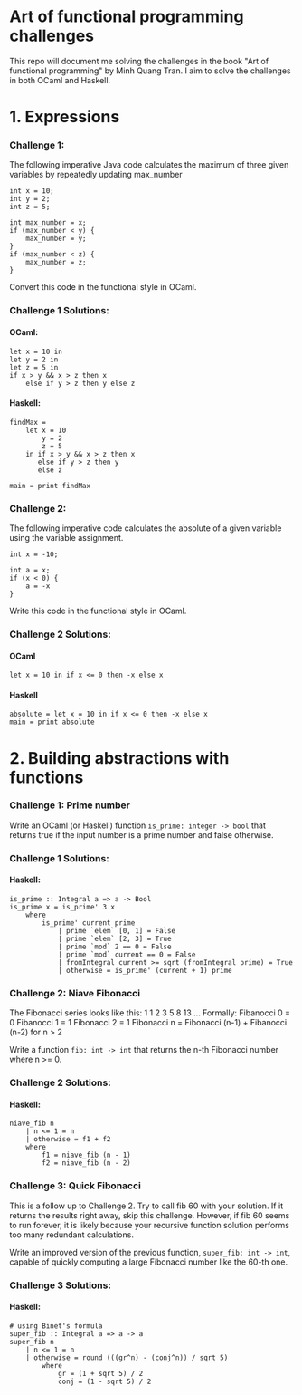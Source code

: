 # Art of functional programming challenges

This repo will document me solving the challenges in the book "Art of functional programming" by Minh Quang Tran. I aim to solve the challenges in both OCaml and Haskell.

# 1. Expressions

### Challenge 1: 
The following imperative Java code calculates the maximum of three given variables by repeatedly updating max_number 

    int x = 10;
    int y = 2;
    int z = 5;

    int max_number = x;
    if (max_number < y) {
        max_number = y;
    }
    if (max_number < z) {
        max_number = z;
    }

Convert this code in the functional style in OCaml.

### Challenge 1 Solutions:
#### OCaml: 

    let x = 10 in 
    let y = 2 in 
    let z = 5 in
    if x > y && x > z then x 
        else if y > z then y else z

#### Haskell:
    findMax = 
        let x = 10
            y = 2
            z = 5
        in if x > y && x > z then x
           else if y > z then y
           else z

    main = print findMax 

### Challenge 2:
The following imperative code calculates the absolute of a given variable using the variable assignment.

    int x = -10;

    int a = x;
    if (x < 0) {
        a = -x 
    }

Write this code in the functional style in OCaml.

### Challenge 2 Solutions:

#### OCaml

    let x = 10 in if x <= 0 then -x else x

#### Haskell

    absolute = let x = 10 in if x <= 0 then -x else x
    main = print absolute

# 2. Building abstractions with functions 

### Challenge 1: Prime number

Write an OCaml (or Haskell) function `is_prime: integer -> bool` that returns 
true if the input number is a prime number and false otherwise.

### Challenge 1 Solutions:
#### Haskell:
    
    is_prime :: Integral a => a -> Bool
    is_prime x = is_prime' 3 x
        where 
            is_prime' current prime
                | prime `elem` [0, 1] = False
                | prime `elem` [2, 3] = True
                | prime `mod` 2 == 0 = False
                | prime `mod` current == 0 = False
                | fromIntegral current >= sqrt (fromIntegral prime) = True
                | otherwise = is_prime' (current + 1) prime

### Challenge 2: Niave Fibonacci
The Fibonacci series looks like this: 1 1 2 3 5 8 13 ... Formally:
    Fibanocci 0 = 0
    Fibanocci 1 = 1
    Fibonacci 2 = 1
    Fibonacci n = Fibonacci (n-1) + Fibanocci (n-2) for n > 2

Write a function `fib: int -> int` that returns the n-th Fibonacci number where 
n >= 0.

### Challenge 2 Solutions:
#### Haskell:

    niave_fib n 
        | n <= 1 = n
        | otherwise = f1 + f2
        where
            f1 = niave_fib (n - 1)
            f2 = niave_fib (n - 2)

### Challenge 3: Quick Fibonacci
This is a follow up to Challenge 2. Try to call fib 60 with your solution.
If it returns the results right away, skip this challenge. However, if fib 60 
seems to run forever, it is likely because your recursive function solution performs
too many redundant calculations.

Write an improved version of the previous function, `super_fib: int -> int`, 
capable of quickly computing a large Fibonacci number like the 60-th one. 

### Challenge 3 Solutions:
#### Haskell:

    # using Binet's formula
    super_fib :: Integral a => a -> a
    super_fib n
        | n <= 1 = n
        | otherwise = round (((gr^n) - (conj^n)) / sqrt 5)
            where 
                gr = (1 + sqrt 5) / 2
                conj = (1 - sqrt 5) / 2